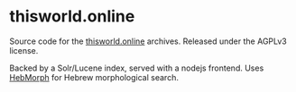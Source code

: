 # thisworld.online

Source code for the [thisworld.online](https://thisworld.online/) archives.
Released under the AGPLv3 license.

Backed by a Solr/Lucene index, served with a nodejs frontend.
Uses [HebMorph](https://github.com/synhershko/HebMorph) for Hebrew morphological search.
